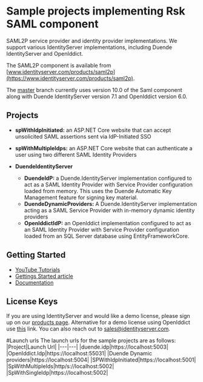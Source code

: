 # Sample projects implementing Rsk SAML component

SAML2P service provider and identity provider implementations. We support various IdentityServer implementations, including Duende IdentityServer and OpenIddict. 

 The SAML2P component is available from [www.identityserver.com/products/saml2p](https://www.identityserver.com/products/saml2p).


The [master](https://github.com/RockSolidKnowledge/Samples.IdentityServer4.Saml2pIntegration/tree/master) branch currently uses  version 10.0 of the Saml component along with Duende IdentityServer version 7.1 and OpenIddict version 6.0. 

## Projects

- **spWithIdpInitiated:** an ASP.NET Core website that can accept unsolicited SAML assertions sent via IdP-Initiated SSO
- **spWithMultipleIdps:** an ASP.NET Core website that can authenticate a user using two different SAML Identity Providers

- **DuendeIdentityServer**
	- **DuendeIdP:** a Duende.IdentityServer implementation configured to act as a SAML Identity Provider with Service Provider configuration loaded from memory. This uses the Duende Automatic Key Management feature for signing key material. 
	- **DuendeDynamicProviders:** A Duende.IdentityServer implementation acting as a SAML Service Provider with in-memory dynamic identity providers
	- **OpenIddictIdP:** an OpenIddict implementation configured to act as an SAML Identity Provider with Service Provider configuration loaded from an SQL Server database using EntityFrameworkCore. 


## Getting Started

- [YouTube Tutorials](https://www.youtube.com/playlist?list=PLz9t0GSOz9eCGVZQnQBDg8KH_SRQmzfUm)
- [Gettings Started article](https://www.identityserver.com/articles/saml-20-integration-with-identityserver4/)
- [Documentation](https://www.identityserver.com/documentation/saml2p/)

## License Keys
If you are using IdentityServer and would like a demo license, please sign up on our [products page](	https://www.identityserver.com/products/saml2p). Alternative for a demo license using OpenIddict use [this](https://www.openiddictcomponents.com/products/saml2p) link. You can also reach out to <sales@identityserver.com>.


#Launch urls
The launch urls for the sample projects are as follows:
|Project|Launch Url|
|---|---|
|duende.idp|https://localhost:5003|
|OpenIddict.Idp|https://localhost:55031|
|Duende Dynamic providers|https://localhost:5004|
|SPWithIdpInitiated|https://localhost:5001|
|SpWithMultipleIds|http/s://localhost:5002|
|SpWithSingleIdp|https://localhost:5002|